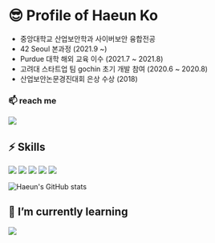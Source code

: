 # 😎 Profile of Haeun Ko

- 중앙대학교 산업보안학과 사이버보안 융합전공
- 42 Seoul 본과정 (2021.9 ~)
- Purdue 대학 해외 교육 이수 (2021.7 ~ 2021.8)
- 고려대 스타트업 팀 gochin 초기 개발 참여 (2020.6 ~ 2020.8)
- 산업보안논문경진대회 은상 수상 (2018)

### 📫 reach me
<img src="https://img.shields.io/badge/hekoh99@naver.com-EA4335?style=flat&logo=Gmail&logoColor=white"/> 


## ⚡ Skills

<img src="https://img.shields.io/badge/42Seoul-000000?style=for-the-badge&logo=42&logoColor=white"/> <img src="https://img.shields.io/badge/React-61DAFB?style=for-the-badge&logo=React&logoColor=white"/> <img src="https://img.shields.io/badge/NodeJs-339933?style=for-the-badge&logo=Node.js&logoColor=white"/> <img src="https://img.shields.io/badge/javascript-F7DF1E?style=for-the-badge&logo=JavaScript&logoColor=white"/> <img src="https://img.shields.io/badge/Express-000000?style=for-the-badge&logo=Express&logoColor=white"/> 


![Haeun's GitHub stats](https://github-readme-stats.vercel.app/api?username=hekoh99&show_icons=true&theme=radical)


## 🌱 I’m currently learning
<img src="https://img.shields.io/badge/NestJs-E0234E?style=for-the-badge&logo=NestJs&logoColor=white"/>
